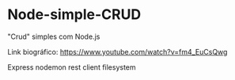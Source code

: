 # Node-simple-CRUD
"Crud" simples com Node.js

Link biográfico: https://www.youtube.com/watch?v=fm4_EuCsQwg

Express
nodemon
rest client
filesystem
